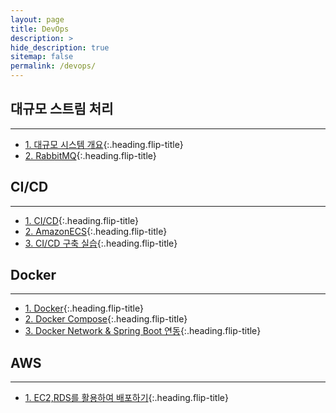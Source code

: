 ```yaml
---
layout: page
title: DevOps
description: >
hide_description: true
sitemap: false
permalink: /devops/ 
---
```


## 대규모 스트림 처리

---
* [1. 대규모 시스템 개요]{:.heading.flip-title}
* [2. RabbitMQ]{:.heading.flip-title}

[1. 대규모 시스템 개요]: BS_1.md
[2. RabbitMQ]: BS_2.md

## CI/CD

---
* [1. CI/CD]{:.heading.flip-title}
* [2. AmazonECS]{:.heading.flip-title} 
* [3. CI/CD 구축 실습]{:.heading.flip-title}

[1. CI/CD]: CICD_1.md
[2. AmazonECS]: CICD_2.md
[3. CI/CD 구축 실습]: CICD_3.md


## Docker

---
* [1. Docker]{:.heading.flip-title}
* [2. Docker Compose]{:.heading.flip-title}
* [3. Docker Network & Spring Boot 연동]{:.heading.flip-title}


[1. Docker]: Docker_1.md
[2. Docker Compose]: Docker_2.md
[3. Docker Network & Spring Boot 연동]: Docker_3.md

## AWS

---
* [1. EC2,RDS를 활용하여 배포하기]{:.heading.flip-title}

[1. EC2,RDS를 활용하여 배포하기]: 1.md